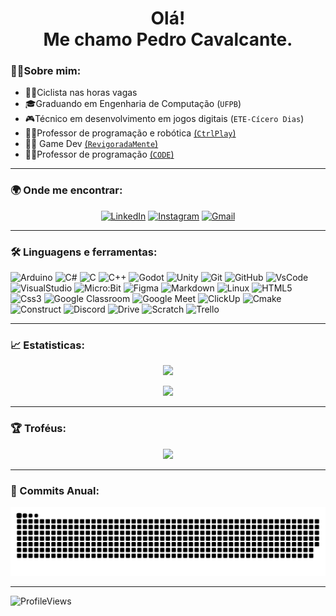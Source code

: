 <h1 align='center'>
Olá!  </br> Me chamo Pedro Cavalcante.
</h1>

### 🙋‍♂️Sobre mim:

- 🚴‍♀️Ciclista nas horas vagas
- 🎓Graduando em Engenharia de Computação (`UFPB`)
- 🎮Técnico em desenvolvimento em jogos digitais (`ETE-Cícero Dias`)
- 👨‍🏫Professor de programação e robótica [(`CtrlPlay`)](https://ctrlplay.com.br/?utm_source=google&utm_medium=cpc&utm_campaign=%2827.05.21%29%20Institucional&gclid=CjwKCAiAqIKNBhAIEiwAu_ZLDq4LPAGMf30i-fkgRCQazQHfDe-OXOY0WkQtWpWH5nE28nQ2tz-KXxoCxk0QAvD_BwE)
- 👨‍💻 Game Dev [(`RevigoradaMente`)](https://revigoradamente.com.br/)
- 👨‍🏫Professor de programação [(`CODE`)](https://funetec.com/code)

---

### 🌍 Onde me encontrar:

<div align='center'>

  [![LinkedIn](https://img.shields.io/badge/LinkedIn-blue?style=for-the-badge&logo=linkedin&logoColor=white)](https://www.linkedin.com/in/pedro-cavalcante-898242185/)
  [![Instagram](https://img.shields.io/badge/Instagram-purple?style=for-the-badge&logo=instagram&logoColor=white)](https://www.instagram.com/pedr0cavalcante/)
  [![Gmail](https://img.shields.io/badge/Gmail-darkred?style=for-the-badge&logo=gmail&logoColor=white)](mailto:pedro.ricardo@academico.ufpb.br)
</div>

---

### 🛠️ Linguagens e ferramentas:
![Arduino](https://img.shields.io/badge/Arduino-00979D?style=for-the-badge&logo=arduino&logoColor=white)
![C#](https://img.shields.io/badge/C%23-239120?style=for-the-badge&logo=c-sharp&logoColor=white)
![C](https://img.shields.io/badge/C-05e885?style=for-the-badge&logo=c&logoColor=white)
![C++](https://img.shields.io/badge/C++-971ed4?style=for-the-badge&logo=cplusplus&logoColor=white)
![Godot](https://img.shields.io/badge/Godot-4045cf?style=for-the-badge&logo=godotengine&logoColor=white)
![Unity](https://img.shields.io/badge/Unity-000000?style=for-the-badge&logo=unity&logoColor=white)
![Git](https://img.shields.io/badge/Git-f05032?style=for-the-badge&logo=git&logoColor=white)
![GitHub](https://img.shields.io/badge/GitHub-181717?style=for-the-badge&logo=github&logoColor=white)
![VsCode](https://img.shields.io/badge/VS%20Code-007acc?style=for-the-badge&logo=visual-studio-code&logoColor=white)
![VisualStudio](https://img.shields.io/badge/Visual%20Studio-5C2D91?style=for-the-badge&logo=visual-studio&logoColor=white)
![Micro:Bit](https://img.shields.io/badge/micro:bit-00ED00?style=for-the-badge&logo=micro:bit&logoColor=white)
![Figma](https://img.shields.io/badge/Figma-F24E1E?style=for-the-badge&logo=figma&logoColor=white)
![Markdown](https://img.shields.io/badge/Markdown-000000?style=for-the-badge&logo=markdown&logoColor=white)
![Linux](https://img.shields.io/badge/linux-FCC624?style=for-the-badge&logo=linux&logoColor=white)
![HTML5](https://img.shields.io/badge/HTML5-E34F26?style=for-the-badge&logo=html5&logoColor=white)
![Css3](https://img.shields.io/badge/Css-d018d6?style=for-the-badge&logo=css3&logoColor=white)
![Google Classroom](https://img.shields.io/badge/Google%20Classroom-4285F4?style=for-the-badge&logo=google-classroom&logoColor=white)
![Google Meet](https://img.shields.io/badge/Google%20Meet-00897B?style=for-the-badge&logo=google-meet&logoColor=white)
![ClickUp](https://img.shields.io/badge/ClickUp-158794?style=for-the-badge&logo=clickup&logoColor=white)
![Cmake](https://img.shields.io/badge/Cmake-e38519?style=for-the-badge&logo=cmake&logoColor=white)
![Construct](https://img.shields.io/badge/Construct-4083bd?style=for-the-badge&logo=construct3&logoColor=white)
![Discord](https://img.shields.io/badge/Discord-3d55cc?style=for-the-badge&logo=discord&logoColor=white)
![Drive](https://img.shields.io/badge/Drive-3ca67d?style=for-the-badge&logo=googledrive&logoColor=white)
![Scratch](https://img.shields.io/badge/Scratch-c99d18?style=for-the-badge&logo=scratch&logoColor=white)
![Trello](https://img.shields.io/badge/Trello-3e95ed?style=for-the-badge&logo=trello&logoColor=white)

<!--
![Python](https://img.shields.io/badge/Python-3776ab?style=for-the-badge&logo=python&logoColor=white)
![Javascript](https://img.shields.io/badge/Javascript-f7df1e?style=for-the-badge&logo=javascript&logoColor=white)
-->

---

### 📈 Estatisticas:

<p align="center">
  <a href="https://github.com/CavalcantePedro">
    <img height="170em" src="https://github-readme-stats.vercel.app/api/top-langs/?username=CavalcantePedro&theme=dark&layout=compact" />
  </a>
</p>

<p align="center">
   <a href="https://github.com/CavalcantePedro">
    <img height="170em" src="http://github-readme-streak-stats.herokuapp.com/?user=CavalcantePedro&theme=github-dark&date_format=j%20M%5B%20Y%5D&ring=4C8EDA&dates=4C8EDA&stroke=1C2F45&border=E4E2E2"/>
    </a>
</p>

---

### 🏆 Troféus:

<div align='center'>
  <a href="https://github.com/CavalcantePedro">
    <img  src="https://github-profile-trophy.vercel.app/?username=CavalcantePedro&theme=radical&margin-w=3&margin-h=15"/>
  </a>
</div>

---

### 🐍 Commits Anual:
![SnakeAnimation](https://github.com/CavalcantePedro/CavalcantePedro/blob/output/github-contribution-grid-snake.svg)

---

![ProfileViews](https://komarev.com/ghpvc/?username=CavalcantePedro&color=ff69b4&style=flat-square)







